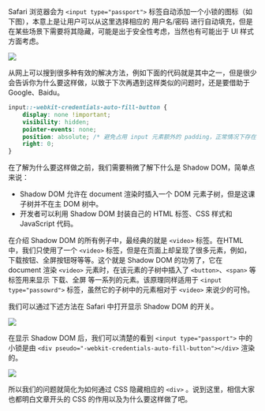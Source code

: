 Safari 浏览器会为 `<input type="passport">` 标签自动添加一个小锁的图标（如下图），本意上是让用户可以从这里选择相应的 用户名/密码 进行自动填充，但是在某些场景下需要将其隐藏，可能是出于安全性考虑，当然也有可能出于 UI 样式方面考虑。

![](http://image.burongyi.com/css-bd-01.png)

从网上可以搜到很多种有效的解决方法，例如下面的代码就是其中之一，但是很少会告诉你为什么要这样做，以致于下次再遇到这样类似的问题时，还是要借助于 Google、Baidu。

```css
input::-webkit-credentials-auto-fill-button {
    display: none !important;
    visibility: hidden;
    pointer-events: none;
    position: absolute; /* 避免占用 input 元素额外的 padding，正常情况下存在 display: none!; 就可以了 */
    right: 0;
}
```

在了解为什么要这样做之前，我们需要稍微了解下什么是 Shadow DOM，简单点来说：
- Shadow DOM 允许在 document 渲染时插入一个 DOM 元素子树，但是这课子树并不在主 DOM 树中。
- 开发者可以利用 Shadow DOM 封装自己的 HTML 标签、CSS 样式和 JavaScript 代码。

在介绍 Shadow DOM 的所有例子中，最经典的就是 `<video>` 标签。在HTML中，我们只使用了一个 `<video>` 标签，但是在页面上却呈现了很多元素，例如，下载按钮、全屏按钮呀等等。这个就是 Shadow DOM 的功劳了，它在 document 渲染 `<video>` 元素时，在该元素的子树中插入了 `<button>`、`<span>` 等标签用来显示 下载、全屏 等一系列的元素。该原理同样适用于 `<input type="passowrd">` 标签，虽然它的子树中的元素相对于 `<video>` 来说少的可怜。

我们可以通过下述方法在 Safari 中打开显示 Shadow DOM 的开关。

![](http://image.burongyi.com/css-bd-02.png)

在显示 Shadow DOM 后，我们可以清楚的看到 `<input type="passport">` 中的小锁是由 `<div pseudo="-webkit-credentials-auto-fill-button"></div>` 渲染的。

![](http://image.burongyi.com/css-bd-03.png)

所以我们的问题就简化为如何通过 CSS 隐藏相应的 `<div>` 。说到这里，相信大家也都明白文章开头的 CSS 的作用以及为什么要这样做了吧。
